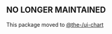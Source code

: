 ## NO LONGER MAINTAINED

This package moved to [@the-/ui-chart](https://www.npmjs.com/package/@the-/ui-chart)
      